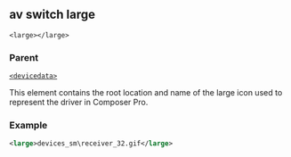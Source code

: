 ## av switch large

`<large></large>`


### Parent

[`<devicedata>`][1]


This element contains the root location and name of the large icon used to represent the driver in Composer Pro.


### Example

```xml
<large>devices_sm\receiver_32.gif</large>
```





[1]:	https://snap-one.github.io/docs-driverworks-xml/#devicedata